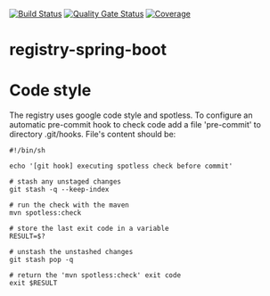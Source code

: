 [![Build Status](https://builds.gbif.org/job/registry-spring-boot/badge/icon?plastic)](https://builds.gbif.org/job/registry-spring-boot/)
[![Quality Gate Status](https://sonar.gbif.org/api/project_badges/measure?project=org.gbif.registry%3Aregistry-spring-boot-parent&metric=alert_status)](https://sonar.gbif.org/dashboard?id=org.gbif.registry%3Aregistry-spring-boot-parent)
[![Coverage](https://sonar.gbif.org/api/project_badges/measure?project=org.gbif.registry%3Aregistry-spring-boot-parent&metric=coverage)](http://sonar.gbif.org/dashboard?id=org.gbif.registry%3Aregistry-spring-boot-parent)

# registry-spring-boot

# Code style

The registry uses google code style and spotless.
To configure an automatic pre-commit hook to check code add a file 'pre-commit' to directory .git/hooks.
File's content should be:

```
#!/bin/sh

echo '[git hook] executing spotless check before commit'

# stash any unstaged changes
git stash -q --keep-index

# run the check with the maven
mvn spotless:check

# store the last exit code in a variable
RESULT=$?

# unstash the unstashed changes
git stash pop -q

# return the 'mvn spotless:check' exit code
exit $RESULT
```

